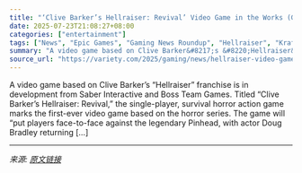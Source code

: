 ```yaml
---
title: "‘Clive Barker’s Hellraiser: Revival’ Video Game in the Works (Gaming News Roundup)"
date: 2025-07-23T21:08:27+08:00
categories: ["entertainment"]
tags: ["News", "Epic Games", "Gaming News Roundup", "Hellraiser", "Krafton"]
summary: "A video game based on Clive Barker&#8217;s &#8220;Hellraiser&#8221; franchise is in development from Saber Interactive and Boss Team Games. Titled &#8220;Clive Barker’s Hellraiser: Revival,&#8221; the"
source_url: "https://variety.com/2025/gaming/news/hellraiser-video-game-gaming-news-roundup-1236468281/"
---
```


A video game based on Clive Barker&#8217;s &#8220;Hellraiser&#8221; franchise is in development from Saber Interactive and Boss Team Games. Titled &#8220;Clive Barker’s Hellraiser: Revival,&#8221; the single-player, survival horror action game marks the first-ever video game based on the horror series. The game will &#8220;put players face-to-face against the legendary Pinhead, with actor Doug Bradley returning [&#8230;]

---

*来源: [原文链接](https://variety.com/2025/gaming/news/hellraiser-video-game-gaming-news-roundup-1236468281/)*
